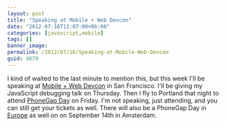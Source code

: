 ```yaml
---
layout: post
title: "Speaking at Mobile + Web Devcon"
date: "2012-07-16T11:07:00+06:00"
categories: [javascript,mobile]
tags: []
banner_image: 
permalink: /2012/07/16/Speaking-at-Mobile-Web-Devcon
guid: 4679
---
```


I kind of waited to the last minute to mention this, but this week I'll be speaking at <a href="http://www.mobilewebdevconference.com/">Mobile + Web Devcon</a> in San Francisco. I'll be giving my JavaScript debugging talk on Thursday. Then I fly to Portland that night to attend <a href="http://pgday.phonegap.com/us2012/">PhoneGap Day</a> on Friday. I'm not speaking, just attending, and you can still get your tickets as well. There will also be a PhoneGap Day in <a href="http://pgday.phonegap.com/eu2012/">Europe</a> as well on on September 14th in Amsterdam.